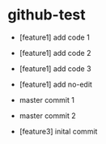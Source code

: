 # github-test

- [feature1] add code 1
- [feature1] add code 2
- [feature1] add code 3
- [feature1] add no-edit

- master commit 1
- master commit 2

- [feature3] inital commit
